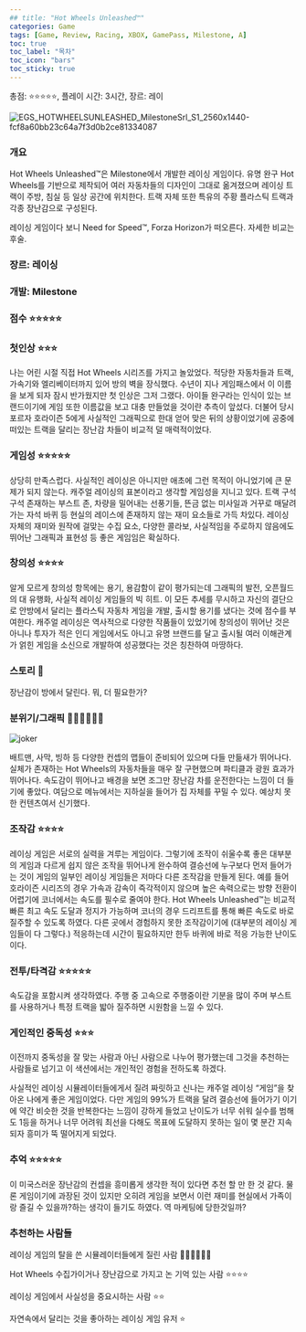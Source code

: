 ```yaml
---
## title: "Hot Wheels Unleashed™"
categories: Game
tags: [Game, Review, Racing, XBOX, GamePass, Milestone, A]
toc: true
toc_label: "목차"
toc_icon: "bars"
toc_sticky: true
---
```


총점: ⭐⭐⭐⭐⭐, 플레이 시간: 3시간, 장르: 레이

![EGS_HOTWHEELSUNLEASHED_MilestoneSrl_S1_2560x1440-fcf8a60bb23c64a7f3d0b2ce81334087](https://github.com/hojun313/hojun313.github.io/assets/41545780/78123516-7721-49e8-bb6c-60564c42ffe7)

### 개요

Hot Wheels Unleashed™은 Milestone에서 개발한 레이싱 게임이다. 유명 완구 Hot Wheels를 기반으로 제작되어 여러 자동차들의 디자인이 그대로 옮겨졌으며 레이싱 트랙이 주방, 침실 등 일상 공간에 위치한다. 트랙 자체 또한 특유의 주황 플라스틱 트랙과 각종 장난감으로 구성된다.

레이싱 게임이다 보니 Need for Speed™, Forza Horizon가 떠오른다. 자세한 비교는 후술.

### 장르: 레이싱

### 개발: Milestone

### 점수 ⭐⭐⭐⭐⭐

### 첫인상 ⭐⭐⭐

나는 어린 시절 직접 Hot Wheels 시리즈를 가지고 놀았었다. 적당한 자동차들과 트랙, 가속기와 엘리베이터까지 있어 방의 벽을 장식했다. 수년이 지나 게임패스에서 이 이름을 보게 되자 잠시 반가웠지만 첫 인상은 그저 그랬다. 아이들 완구라는 인식이 있는 브랜드이기에 게임 또한 이름값을 보고 대충 만들었을 것이란 추측이 앞섰다. 더불어 당시 포르자 호라이즌 5에게 사실적인 그래픽으로 한대 얻어 맞은 뒤의 상황이었기에 공중에 떠있는 트랙을 달리는 장난감 차들이 비교적 덜 매력적이었다.

### 게임성 ⭐⭐⭐⭐⭐

상당히 만족스럽다. 사실적인 레이싱은 아니지만 애초에 그런 목적이 아니었기에 큰 문제가 되지 않는다. 캐주얼 레이싱의 표본이라고 생각할 게임성을 지니고 있다. 트랙 구석 구석 존재하는 부스트 존, 차량을 밀어내는 선풍기들, 뜬금 없는 미사일과 거꾸로 매달려 가는 자석 바퀴 등 현실의 레이스에 존재하지 않는 재미 요소들로 가득 차있다. 레이싱 자체의 재미와 원작에 걸맞는 수집 요소, 다양한 콜라보, 사실적임을 주로하지 않음에도 뛰어난 그래픽과 표현성 등 좋은 게임임은 확실하다.

### 창의성 ⭐⭐⭐⭐

알게 모르게 창의성 항목에는 용기, 용감함이 같이 평가되는데 그래픽의 발전, 오픈월드의 대 유행화, 사실적 레이싱 게임들의 빅 히트. 이 모든 추세를 무시하고 자신의 결단으로 안방에서 달리는 플라스틱 자동차 게임을 개발, 출시할 용기를 냈다는 것에 점수를 부여한다. 캐주얼 레이싱은 역사적으로 다양한 작품들이 있었기에 창의성이 뛰어난 것은 아니나 투자가 적은 인디 게임에서도 아니고 유명 브랜드를 달고 출시될 여러 이해관계가 얽힌 게임을 소신으로 개발하여 성공했다는 것은 칭찬하여 마땅하다. 

### 스토리 💩

장난감이 방에서 달린다. 뭐, 더 필요한가?

### 분위기/그래픽 💎💎💎💎💎💎

![joker](https://github.com/hojun313/hojun313.github.io/assets/41545780/e34f3aeb-4225-418a-9785-3d2cc5ad7dd9)

배트맨, 사막, 빙하 등 다양한 컨셉의 맵들이 준비되어 있으며 다들 만듦새가 뛰어나다. 실체가 존재하는 Hot Wheels의 자동차들을 매우 잘 구현했으며 파티클과 광원 효과가 뛰어나다. 속도감이 뛰어나고 배경을 보면 조그만 장난감 차를 운전한다는 느낌이 더 들기에 좋았다. 여담으로 메뉴에서는 지하실을 들어가 집 자체를 꾸밀 수 있다. 예상치 못한 컨텐츠여서 신기했다.

### 조작감 ⭐⭐⭐⭐

레이싱 게임은 서로의 실력을 겨루는 게임이다. 그렇기에 조작이 쉬울수록 좋은 대부분의 게임과 다르게 쉽지 않은 조작을 뛰어나게 완수하여 결승선에 누구보다 먼저 들어가는 것이 게임의 일부인 레이싱 게임들은 저마다 다른 조작감을 만들게 된다. 예를 들어 호라이즌 시리즈의 경우 가속과 감속이 즉각적이지 않으며 높은 속력으로는 방향 전환이 어렵기에 코너에서는 속도를 필수로 줄여야 한다. Hot Wheels Unleashed™는 비교적 빠른 최고 속도 도달과 정지가 가능하며 코너의 경우 드리프트를 통해 빠른 속도로 바로 질주할 수 있도록 하였다. 다른 곳에서 경험하지 못한 조작감이기에 (대부분의 레이싱 게임들이 다 그렇다.) 적응하는데 시간이 필요하지만 한두 바퀴에 바로 적응 가능한 난이도이다.

### 전투/타격감 ⭐⭐⭐⭐⭐

속도감을 포함시켜 생각하였다. 주행 중 고속으로 주행중이란 기분을 많이 주며 부스트를 사용하거나 특정 트랙을 밟아 질주하면 시원함을 느낄 수 있다.

### 게인적인 중독성 ⭐⭐⭐

이전까지 중독성을 잘 맞는 사람과 아닌 사람으로 나누어 평가했는데 그것을 추천하는 사람들로 넘기고 이 색션에서는 개인적인 경험을 전하도록 하겠다.

사실적인 레이싱 시뮬레이터들에게서 질려 짜릿하고 신나는 캐주얼 레이싱 “게임”을 찾아온 나에게 좋은 게임이었다. 다만 게임의 99%가 트랙을 달려 결승선에 들어가기 이기에 약간 비슷한 것을 반복한다는 느낌이 강하게 들었고 난이도가 너무 쉬워 실수를 범해도 1등을 하거나 너무 어려워 최선을 다해도 목표에 도달하지 못하는 일이 몇 분간 지속되자 흥미가 뚝 떨어지게 되었다.

### 추억 ⭐⭐⭐⭐⭐

이 미국스러운 장난감의 컨셉을 흥미롭게 생각한 적이 있다면 추천 할 만 한 것 같다. 물론 게임이기에 과장된 것이 있지만 오히려 게임을 보면서 이런 재미를 현실에서 가족이랑 즐길 수 있을까?하는 생각이 들기도 하였다. 역 마케팅에 당한것일까?

### 추천하는 사람들

레이싱 게임의 탈을 쓴 시뮬레이터들에게 질린 사람 💎💎💎💎💎💎

Hot Wheels 수집가이거나 장난감으로 가지고 논 기억 있는 사람 ⭐⭐⭐⭐

레이싱 게임에서 사실성을 중요시하는 사람 ⭐⭐

자연속에서 달리는 것을 좋아하는 레이싱 게임 유저 ⭐
